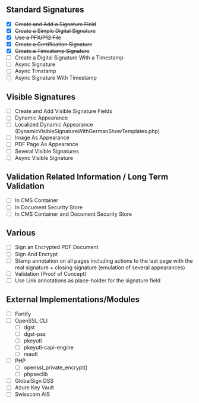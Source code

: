 
## Standard Signatures
- [x] ~~Create and Add a Signature Field~~
- [x] ~~Create a Simple Digital Signature~~
- [x] ~~Use a PFX/P12 File~~
- [x] ~~Create a Certification Signature~~
- [x] ~~Create a Timestamp Signature~~
- [ ] Create a Digital Signature With a Timestamp
- [ ] Async Signature
- [ ] Async Timstamp
- [ ] Async Signature With Timestamp

## Visible Signatures
- [ ] Create and Add Visible Signature Fields
- [ ] Dynamic Appearance
- [ ] Localized Dynamic Appearance (DynamicVisibleSignatureWithGermanShowTemplates.php)
- [ ] Image As Appearance
- [ ] PDF Page As Appearance
- [ ] Several Visible Signatures
- [ ] Async Visible Signature

## Validation Related Information / Long Term Validation
- [ ] In CMS Container
- [ ] In Document Security Store
- [ ] In CMS Container and Document Security Store

## Various
- [ ] Sign an Encrypted PDF Document
- [ ] Sign And Encrypt
- [ ] Stamp annotation on all pages including actions to the last page with the real signature + closing signature (emulation of several appearances)
- [ ] Validation (Proof of Concept)
- [ ] Use Link annotations as place-holder for the signature field 

## External Implementations/Modules
- [ ] Fortify
- [ ] OpenSSL CLI
  - [ ] dgst
  - [ ] dgst-pss
  - [ ] pkeyutl
  - [ ] pkeyutl-capi-engine
  - [ ] rsautl
- [ ] PHP
  - [ ] openssl_private_encrypt()
  - [ ] phpseclib
- [ ] GlobalSign DSS
- [ ] Azure Key Vault
- [ ] Swisscom AIS